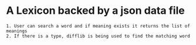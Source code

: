 
# A Lexicon backed by a json data file

    1. User can search a word and if meaning exists it returns the list of meanings
    2. If there is a type, difflib is being used to find the matching word

